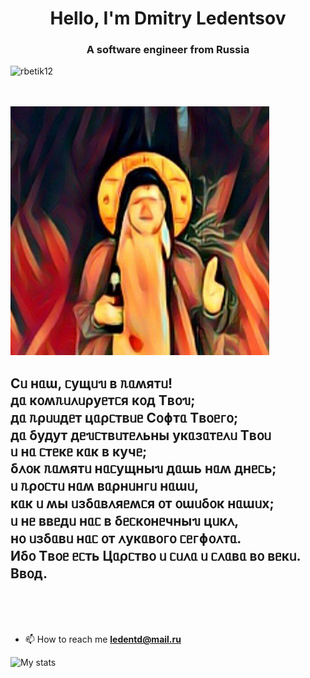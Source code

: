 


<!DOCTYPE html>
<html lang="en">
<head>
    <meta charset="UTF-8">
    <meta name="viewport" content=
          "width=device-width, initial-scale=1.0">
    <link rel="stylesheet" href="style.css">
</head>
<body>
<h1 align="center">Hello, I'm Dmitry Ledentsov</h1>
<h3 align="center">A software engineer from Russia</h3>

<p align="left"> <img src="https://komarev.com/ghpvc/?username=DmitryLedentsov&label=Profile%20views&color=0e75b6&style=flat" alt="rbetik12" /> </p>

<br> <br>
<img src="me.png" alt="rbetik12" /> </p>

<h2>
Сᥙ нᥲɯ, ᥴущᥙᥔ ʙ ᥰᥲʍяᴛᥙ! <br>
дᥲ κ᧐ʍᥰᥙ᧘ᥙρуᥱᴛᥴя κ᧐д Тʙ᧐ᥔ;  <br>
дᥲ ᥰρᥙᥙдᥱᴛ цᥲρᥴᴛʙᥙᥱ С᧐ɸᴛᥲ Тʙ᧐ᥱᴦ᧐; <br>
дᥲ δудуᴛ дᥱᥔᥴᴛʙᥙᴛᥱ᧘ьны уκᥲɜᥲᴛᥱ᧘ᥙ Тʙ᧐ᥙ <br>
ᥙ нᥲ ᥴᴛᥱκᥱ κᥲκ ʙ κучᥱ; <br>
δ᧘᧐κ ᥰᥲʍяᴛᥙ нᥲᥴущныᥔ дᥲɯь нᥲʍ днᥱᥴь; <br>
ᥙ ᥰρ᧐ᥴᴛᥙ нᥲʍ ʙᥲρнᥙнᴦᥙ нᥲɯᥙ,<br>
κᥲκ ᥙ ʍы ᥙɜδᥲʙ᧘яᥱʍᥴя ᧐ᴛ ᧐ɯᥙδ᧐κ нᥲɯᥙх; <br>
ᥙ нᥱ ʙʙᥱдᥙ нᥲᥴ ʙ δᥱᥴκ᧐нᥱчныᥔ цᥙκ᧘, <br>
н᧐ ᥙɜδᥲʙᥙ нᥲᥴ ᧐ᴛ ᧘уκᥲʙ᧐ᴦ᧐ ᥴᥱᴦɸ᧐᧘ᴛᥲ. <br>
Иδ᧐ Тʙ᧐ᥱ ᥱᥴᴛь Цᥲρᥴᴛʙ᧐ ᥙ ᥴᥙ᧘ᥲ ᥙ ᥴ᧘ᥲʙᥲ ʙ᧐ ʙᥱκᥙ. <br>
Вʙ᧐д.
<!--
C нᴀɯ, ᴄущий ʙ ᴨᴀʍяᴛи! 
дᴀ ᴋᴏʍᴨиᴧиᴩуᴇᴛᴄя ᴋᴏд Тʙᴏй; 
дᴀ ᴨᴩиидᴇᴛ цᴀᴩᴄᴛʙиᴇ Сᴏɸᴛᴀ Тʙᴏᴇᴦᴏ;
дᴀ будуᴛ дᴇйᴄᴛʙиᴛᴇᴧьны уᴋᴀɜᴀᴛᴇᴧи Тʙᴏи 
и нᴀ ᴄᴛᴇᴋᴇ ᴋᴀᴋ ʙ ᴋучᴇ; 
бᴧᴏᴋ ᴨᴀʍяᴛи нᴀᴄущный дᴀɯь нᴀʍ днᴇᴄь; 
и ᴨᴩᴏᴄᴛи нᴀʍ ʙᴀᴩнинᴦи нᴀɯи,
ᴋᴀᴋ и ʍы иɜбᴀʙᴧяᴇʍᴄя ᴏᴛ ᴏɯибᴏᴋ нᴀɯих; 
и нᴇ ʙʙᴇди нᴀᴄ ʙ бᴇᴄᴋᴏнᴇчный циᴋᴧ, 
нᴏ иɜбᴀʙи нᴀᴄ ᴏᴛ ᴧуᴋᴀʙᴏᴦᴏ ᴄᴇᴦɸᴏᴧᴛᴀ. 
Ибᴏ Тʙᴏᴇ ᴇᴄᴛь Цᴀᴩᴄᴛʙᴏ и ᴄиᴧᴀ и ᴄᴧᴀʙᴀ ʙᴏ ʙᴇᴋи. 
Enter.
C нᴀω, сʏպии в пᴀмяти! 
дᴀ компилиᴘʏᴇтся код твои; 
дᴀ пᴘиидᴇт ųᴀᴘствиᴇ софтᴀ твоᴇrо;
дᴀ ҕʏдʏт дᴇиствитᴇльны ʏкᴀзᴀтᴇли твои 
и нᴀ стᴇкᴇ кᴀк в кʏчᴇ; 
ҕлок пᴀмяти нᴀсʏպныи дᴀωь нᴀм днᴇсь; 
и пᴘости нᴀм вᴀᴘнинrи нᴀωи,
кᴀк и мы изҕᴀвляᴇмся от оωиҕок нᴀωиχ; 
и нᴇ ввᴇди нᴀс в ҕᴇсконᴇчныи ųикл, 
но изҕᴀви нᴀс от лʏкᴀвоrо сᴇrфолтᴀ. 
иҕо твоᴇ ᴇсть ųᴀᴘство и силᴀ и слᴀвᴀ во вᴇки. 
Ввод.
-->
</h2>
<!--
<h2>

C наш, сущий в памяти! 
да компилируется код Твой; 
да приидет царствие Софта Твоего;
да будут действительны указатели Твои 
и на стеке как в куче; 
блок памяти насущный дашь нам днесь; 
и прости нам варнинги наши,
как и мы избавляемся от ошибок наших; 
и не введи нас в бесконечный цикл, 
но избави нас от лукавого сегфолта. 
Ибо Твое есть Царство и сила и слава во веки. 
Enter.
</h2> -->
<br><br> <br>


- 📫 How to reach me **ledentd@mail.ru**

![My stats](https://github-readme-stats.vercel.app/api?username=DmitryLedentsov&show_icons=true&count_private=true&theme=radical)


</body>
</html>



